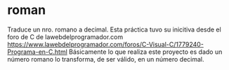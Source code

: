 # roman
Traduce un nro. romano a decimal. Esta práctica tuvo su inicitiva desde el foro de C de lawebdelprogramador.com https://www.lawebdelprogramador.com/foros/C-Visual-C/1779240-Programa-en-C.html
Básicamente lo que realiza este proyecto es dado un número romano lo transforma, de ser válido, en un número decimal.
